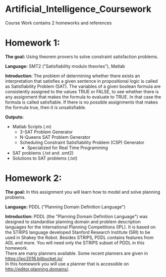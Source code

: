 # Artificial_Intelligence_Coursework
Course Work contains 2 homeworks and references

# Homework 1:
**The goal:** Using theorem provers to solve constraint satisfaction problems.

**Language:** SMT2 ("Satisfiability modulo theories"), Matlab

**Introduction:** The problem of determining whether there exists an interpretation that satisfies a given sentence in propositional logic is called as Satisfiability Problem (SAT). The variables of a given boolean formula are consistently assigned to the values TRUE or FALSE, to see whether there is any assignment that makes the formula to evaluate to TRUE. In that case the formula is called satisfiable. If there is no possible assignments that makes the formula true, then it is unsatisfiable.

**Outputs:**
- Matlab Scripts (.m)
  - 3-SAT Problem Generator
  - N-Queens SAT Problem Generator
  - Scheduling Constraint Satisfiability Problem (CSP) Generator
    - Specialized for Real Time Programming
- SAT problems (.txt and .smt2)
- Solutions to SAT problems (.txt)


# Homework 2:
**The goal:** In this assignment you will learn how to model and solve planning problems.

**Language:** PDDL ("Planning Domain Definition Language")

**Introduction:** PDDL (the "Planning Domain Definition Language") was designed to standardise planning domain and problem description languages for the International Planning Competitions (IPL). It is based on the STRIPS language developed Stanford Research Institute (SRI) to be used in Shakey the Robot. Besides STRIPS, PDDL contains features from ADL and more. You will need only the STRIPS subset of PDDL in this homework.  
There are many planners available. Some recent planners are given in https://ipc2018.bitbucket.io/  
In this homework you will use a planner that is accessible on http://editor.planning.domains/.
